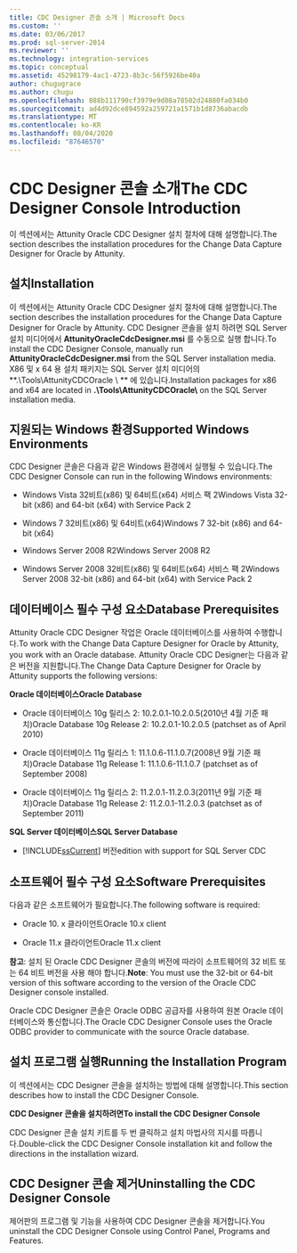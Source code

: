 ```yaml
---
title: CDC Designer 콘솔 소개 | Microsoft Docs
ms.custom: ''
ms.date: 03/06/2017
ms.prod: sql-server-2014
ms.reviewer: ''
ms.technology: integration-services
ms.topic: conceptual
ms.assetid: 45298179-4ac1-4723-8b3c-56f5926be40a
author: chugugrace
ms.author: chugu
ms.openlocfilehash: 888b111790cf3979e9d08a78502d24880fa034b0
ms.sourcegitcommit: ad4d92dce894592a259721a1571b1d8736abacdb
ms.translationtype: MT
ms.contentlocale: ko-KR
ms.lasthandoff: 08/04/2020
ms.locfileid: "87646570"
---
```

# <a name="the-cdc-designer-console-introduction"></a><span data-ttu-id="b4c28-102">CDC Designer 콘솔 소개</span><span class="sxs-lookup"><span data-stu-id="b4c28-102">The CDC Designer Console Introduction</span></span>
  <span data-ttu-id="b4c28-103">이 섹션에서는 Attunity Oracle CDC Designer 설치 절차에 대해 설명합니다.</span><span class="sxs-lookup"><span data-stu-id="b4c28-103">The section describes the installation procedures for the Change Data Capture Designer for Oracle by Attunity.</span></span>  
  
## <a name="installation"></a><span data-ttu-id="b4c28-104">설치</span><span class="sxs-lookup"><span data-stu-id="b4c28-104">Installation</span></span>  
 <span data-ttu-id="b4c28-105">이 섹션에서는 Attunity Oracle CDC Designer 설치 절차에 대해 설명합니다.</span><span class="sxs-lookup"><span data-stu-id="b4c28-105">The section describes the installation procedures for the Change Data Capture Designer for Oracle by Attunity.</span></span> <span data-ttu-id="b4c28-106">CDC Designer 콘솔을 설치 하려면 SQL Server 설치 미디어에서 **AttunityOracleCdcDesigner.msi** 를 수동으로 실행 합니다.</span><span class="sxs-lookup"><span data-stu-id="b4c28-106">To install the CDC Designer Console, manually run **AttunityOracleCdcDesigner.msi** from the SQL Server installation media.</span></span>  <span data-ttu-id="b4c28-107">X86 및 x 64 용 설치 패키지는 SQL Server 설치 미디어의 \*\*.\Tools\AttunityCDCOracle \\ \*\* 에 있습니다.</span><span class="sxs-lookup"><span data-stu-id="b4c28-107">Installation packages for x86 and x64 are located in **.\Tools\AttunityCDCOracle\\** on the SQL Server installation media.</span></span>  
  
## <a name="supported-windows-environments"></a><span data-ttu-id="b4c28-108">지원되는 Windows 환경</span><span class="sxs-lookup"><span data-stu-id="b4c28-108">Supported Windows Environments</span></span>  
 <span data-ttu-id="b4c28-109">CDC Designer 콘솔은 다음과 같은 Windows 환경에서 실행될 수 있습니다.</span><span class="sxs-lookup"><span data-stu-id="b4c28-109">The CDC Designer Console can run in the following Windows environments:</span></span>  
  
-   <span data-ttu-id="b4c28-110">Windows Vista 32비트(x86) 및 64비트(x64) 서비스 팩 2</span><span class="sxs-lookup"><span data-stu-id="b4c28-110">Windows Vista 32-bit (x86) and 64-bit (x64) with Service Pack 2</span></span>  
  
-   <span data-ttu-id="b4c28-111">Windows 7 32비트(x86) 및 64비트(x64)</span><span class="sxs-lookup"><span data-stu-id="b4c28-111">Windows 7 32-bit (x86) and 64-bit (x64)</span></span>  
  
-   <span data-ttu-id="b4c28-112">Windows Server 2008 R2</span><span class="sxs-lookup"><span data-stu-id="b4c28-112">Windows Server 2008 R2</span></span>  
  
-   <span data-ttu-id="b4c28-113">Windows Server 2008 32비트(x86) 및 64비트(x64) 서비스 팩 2</span><span class="sxs-lookup"><span data-stu-id="b4c28-113">Windows Server 2008 32-bit (x86) and 64-bit (x64) with Service Pack 2</span></span>  
  
## <a name="database-prerequisites"></a><span data-ttu-id="b4c28-114">데이터베이스 필수 구성 요소</span><span class="sxs-lookup"><span data-stu-id="b4c28-114">Database Prerequisites</span></span>  
 <span data-ttu-id="b4c28-115">Attunity Oracle CDC Designer 작업은 Oracle 데이터베이스를 사용하여 수행합니다.</span><span class="sxs-lookup"><span data-stu-id="b4c28-115">To work with the Change Data Capture Designer for Oracle by Attunity, you work with an Oracle database.</span></span> <span data-ttu-id="b4c28-116">Attunity Oracle CDC Designer는 다음과 같은 버전을 지원합니다.</span><span class="sxs-lookup"><span data-stu-id="b4c28-116">The Change Data Capture Designer for Oracle by Attunity supports the following versions:</span></span>  
  
 <span data-ttu-id="b4c28-117">**Oracle 데이터베이스**</span><span class="sxs-lookup"><span data-stu-id="b4c28-117">**Oracle Database**</span></span>  
  
-   <span data-ttu-id="b4c28-118">Oracle 데이터베이스 10g 릴리스 2: 10.2.0.1-10.2.0.5(2010년 4월 기준 패치)</span><span class="sxs-lookup"><span data-stu-id="b4c28-118">Oracle Database 10g Release 2: 10.2.0.1-10.2.0.5 (patchset as of April 2010)</span></span>  
  
-   <span data-ttu-id="b4c28-119">Oracle 데이터베이스 11g 릴리스 1: 11.1.0.6-11.1.0.7(2008년 9월 기준 패치)</span><span class="sxs-lookup"><span data-stu-id="b4c28-119">Oracle Database 11g Release 1: 11.1.0.6-11.1.0.7 (patchset as of September 2008)</span></span>  
  
-   <span data-ttu-id="b4c28-120">Oracle 데이터베이스 11g 릴리스 2: 11.2.0.1-11.2.0.3(2011년 9월 기준 패치)</span><span class="sxs-lookup"><span data-stu-id="b4c28-120">Oracle Database 11g Release 2: 11.2.0.1-11.2.0.3 (patchset as of September 2011)</span></span>  
  
 <span data-ttu-id="b4c28-121">**SQL Server 데이터베이스**</span><span class="sxs-lookup"><span data-stu-id="b4c28-121">**SQL Server Database**</span></span>  
  
-   [!INCLUDE[ssCurrent](../../includes/sscurrent-md.md)] <span data-ttu-id="b4c28-122">버전</span><span class="sxs-lookup"><span data-stu-id="b4c28-122">edition with support for SQL Server CDC</span></span>  
  
## <a name="software-prerequisites"></a><span data-ttu-id="b4c28-123">소프트웨어 필수 구성 요소</span><span class="sxs-lookup"><span data-stu-id="b4c28-123">Software Prerequisites</span></span>  
 <span data-ttu-id="b4c28-124">다음과 같은 소프트웨어가 필요합니다.</span><span class="sxs-lookup"><span data-stu-id="b4c28-124">The following software is required:</span></span>  
  
-   <span data-ttu-id="b4c28-125">Oracle 10. x 클라이언트</span><span class="sxs-lookup"><span data-stu-id="b4c28-125">Oracle 10.x client</span></span>  
  
-   <span data-ttu-id="b4c28-126">Oracle 11.x 클라이언트</span><span class="sxs-lookup"><span data-stu-id="b4c28-126">Oracle 11.x client</span></span>  
  
 <span data-ttu-id="b4c28-127">**참고**: 설치 된 Oracle CDC Designer 콘솔의 버전에 따라이 소프트웨어의 32 비트 또는 64 비트 버전을 사용 해야 합니다.</span><span class="sxs-lookup"><span data-stu-id="b4c28-127">**Note**: You must use the 32-bit or 64-bit version of this software according to the version of the Oracle CDC Designer console installed.</span></span>  
  
 <span data-ttu-id="b4c28-128">Oracle CDC Designer 콘솔은 Oracle ODBC 공급자를 사용하여 원본 Oracle 데이터베이스와 통신합니다.</span><span class="sxs-lookup"><span data-stu-id="b4c28-128">The Oracle CDC Designer Console uses the Oracle ODBC provider to communicate with the source Oracle database.</span></span>  
  
## <a name="running-the-installation-program"></a><span data-ttu-id="b4c28-129">설치 프로그램 실행</span><span class="sxs-lookup"><span data-stu-id="b4c28-129">Running the Installation Program</span></span>  
 <span data-ttu-id="b4c28-130">이 섹션에서는 CDC Designer 콘솔을 설치하는 방법에 대해 설명합니다.</span><span class="sxs-lookup"><span data-stu-id="b4c28-130">This section describes how to install the CDC Designer Console.</span></span>  
  
 <span data-ttu-id="b4c28-131">**CDC Designer 콘솔을 설치하려면**</span><span class="sxs-lookup"><span data-stu-id="b4c28-131">**To install the CDC Designer Console**</span></span>  
  
 <span data-ttu-id="b4c28-132">CDC Designer 콘솔 설치 키트를 두 번 클릭하고 설치 마법사의 지시를 따릅니다.</span><span class="sxs-lookup"><span data-stu-id="b4c28-132">Double-click the CDC Designer Console installation kit and follow the directions in the installation wizard.</span></span>  
  
## <a name="uninstalling-the-cdc-designer-console"></a><span data-ttu-id="b4c28-133">CDC Designer 콘솔 제거</span><span class="sxs-lookup"><span data-stu-id="b4c28-133">Uninstalling the CDC Designer Console</span></span>  
 <span data-ttu-id="b4c28-134">제어판의 프로그램 및 기능을 사용하여 CDC Designer 콘솔을 제거합니다.</span><span class="sxs-lookup"><span data-stu-id="b4c28-134">You uninstall the CDC Designer Console using Control Panel, Programs and Features.</span></span>  
  
  

